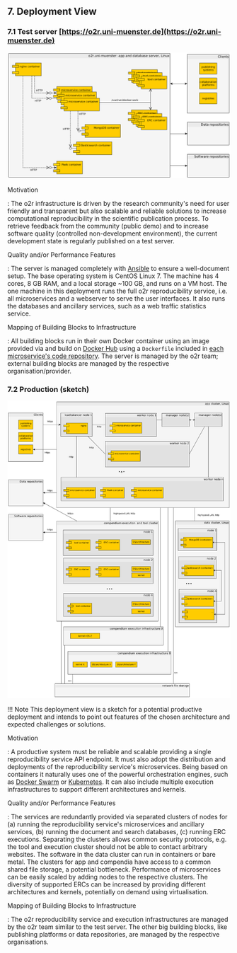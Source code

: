 ## 7. Deployment View

### 7.1 Test server [https://o2r.uni-muenster.de](https://o2r.uni-muenster.de)

[![deployment view test server](img/7.1-deployment-view-testserver.png)](img/7.1-deployment-view-testserver.png)

Motivation

:   The o2r infrastructure is driven by the research community's need for user friendly and transparent but also scalable and reliable solutions to increase computational reproducibility in the scientific publication process. To retrieve feedback from the community (public demo) and to increase software quality (controlled non-development environment), the current development state is regularly published on a test server.

Quality and/or Performance Features

:   The server is managed completely with [Ansible](https://www.ansible.com/) to ensure a well-document setup. The base operating system is CentOS Linux 7. The machine has 4 cores, 8 GB RAM, and a local storage ~100 GB, and runs on a VM host. The one machine in this deployment runs the full o2r reproducibility service, i.e. all microservices and a webserver to serve the user interfaces. It also runs the databases and ancillary services, such as a web traffic statistics service.

Mapping of Building Blocks to Infrastructure

:   All building blocks run in their own Docker container using an image provided via and build on [Docker Hub](https://hub.docker.com/r/o2rproject/) using a `Dockerfile` included in [each microservice's code repository](https://github.com/search?q=topic%3Amicroservice+org%3Ao2r-project+fork%3Atrue). The server is managed by the o2r team; external building blocks are managed by the respective organisation/provider.

### 7.2 Production (sketch)

[![deployment view test server](img/7.2-deployment-view-production-sketch.png)](img/7.2-deployment-view-production-sketch.png)

!!! Note
    This deployment view is a sketch for a potential productive deployment and intends to point out features of the chosen architecture and expected challenges or solutions.

Motivation

:   A productive system must be reliable and scalable providing a single reproducibility service API endpoint. It must also adopt the distribution and deployments of the reproducibility service's microservices. Being based on containers it naturally uses one of the powerful orchestration engines, such as [Docker Swarm](https://docs.docker.com/engine/swarm) or [Kubernetes](http://kubernetes.io/). It can also include multiple execution infrastructures to support different architectures and kernels.

Quality and/or Performance Features

:   The services are redundantly provided via separated clusters of nodes for (a) running the reproducibility service's microservices and ancillary services, (b) running the document and search databases, (c) running ERC executions. Separating the clusters allows common security protocols, e.g. the tool and execution cluster should not be able to contact arbitrary websites. The software in the data cluster can run in containers or bare metal. The clusters for app and compendia have access to a common shared file storage, a potential bottleneck. Performance of microservices can be easily scaled by adding nodes to the respective clusters. The diversity of supported ERCs can be increased by providing different architectures and kernels, potentially on demand using virtualisation.

Mapping of Building Blocks to Infrastructure

:   The o2r reproducibility service and execution infrastructures are managed by the o2r team similar to the test server. The other big building blocks, like publishing platforms or data repositories, are managed by the respective organisations.

